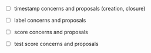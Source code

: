 - [ ] timestamp concerns and proposals (creation, closure)
- [ ] label concerns and proposals
- [ ] score concerns and proposals

- [ ] test score concerns and proposals
